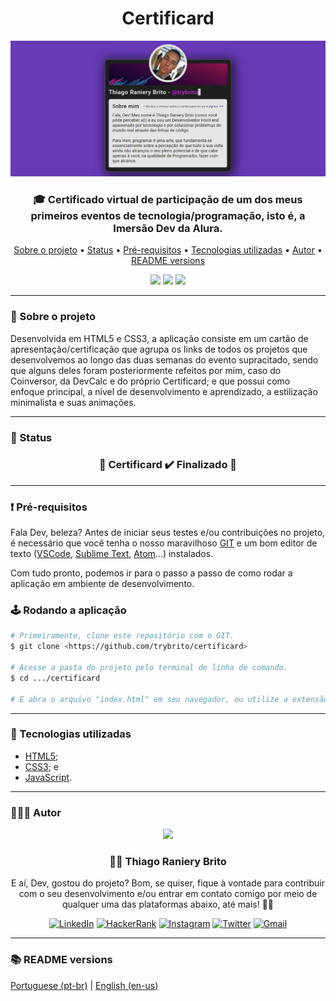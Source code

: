 <div align="center">
  <div>
    <h1>Certificard</h1>
    <img src="./.github/demo.png" />
    <h3>
      🎓 Certificado virtual de participação de um dos meus primeiros eventos de tecnologia/programação, isto é, a Imersão Dev da Alura.
    </h3>
  </div>

  <p>
    <a href="#-sobre-o-projeto">Sobre o projeto</a> •
    <a href="#-status">Status</a> •
    <a href="#%EF%B8%8F-pré-requisitos">Pré-requisitos</a> • 
    <a href="#-tecnologias-utilizadas">Tecnologias utilizadas</a> • 
    <a href="#-autor">Autor</a> •
    <a href="#-readme-versions">README versions</a>
  </p>

  <div>
    <img src="https://img.shields.io/github/license/trybrito/certificard?color=f7b125&style=for-the-badge" />
    <a href="https://my-certificard.netlify.app/">
      <img src="https://api.netlify.com/api/v1/badges/1a892dc5-f3c6-4f9b-b0dc-50a4000b8259/deploy-status" /></a>
    <img src="https://img.shields.io/static/v1?label=version&message=1.0.3&color=f7b125&style=for-the-badge" />
  </div>
</div>

<hr>

### 🎯 Sobre o projeto

<p>
  Desenvolvida em HTML5 e CSS3, a aplicação consiste em um cartão de apresentação/certificação que agrupa os links de todos os projetos que desenvolvemos ao longo das duas semanas do evento supracitado, sendo que alguns deles foram posteriormente refeitos por mim, caso do Coinversor, da DevCalc e do próprio Certificard; e que possui como enfoque principal, a nível de desenvolvimento e aprendizado, a estilização minimalista e suas animações.
</p>

<hr>

### 🏁 Status

<h3 align="center">
  🎉 Certificard ✔️ Finalizado 🎉
</h3>

<hr>

### ❗️ Pré-requisitos

Fala Dev, beleza? Antes de iniciar seus testes e/ou contribuições no projeto, é necessário que você tenha o nosso maravilhoso [GIT](https://git-scm.com) e um bom editor de texto ([VSCode](https://code.visualstudio.com/), [Sublime Text](https://www.sublimetext.com/), [Atom](https://atom.io/)...) instalados.

Com tudo pronto, podemos ir para o passo a passo de como rodar a aplicação em ambiente de desenvolvimento.

### 🕹️ Rodando a aplicação

```bash
# Primeiramente, clone este repositório com o GIT.
$ git clone <https://github.com/trybrito/certificard>

# Acesse a pasta do projeto pelo terminal de linha de comando.
$ cd .../certificard

# E abra o arquivo "index.html" em seu navegador, ou utilize a extensão do Live Server, caso você a tenha instalado.
```

<hr>

### 🔮 Tecnologias utilizadas

- [HTML5](https://devdocs.io/html/);
- [CSS3](https://devdocs.io/css/); e
- [JavaScript](https://devdocs.io/javaScript/).

<hr>

### 👨🏽‍🎓 Autor

<div align="center">
  <img src="https://github.com/trybrito.png" width="250px" />

  <br />

  <div>
    <h3>
      🤝🏽 Thiago Raniery Brito
    </h3>
    <p>
      E aí, Dev, gostou do projeto? Bom, se quiser, fique à vontade para contribuir com o seu desenvolvimento e/ou entrar em contato comigo por meio de qualquer uma das plataformas abaixo, até mais! 👋🏽
    </p>
  </div>
  
  <div>
    <a href="https://www.linkedin.com/in/trybrito/" rel="nofollow">
      <img src="https://img.shields.io/badge/LinkedIn-0077B5?style=for-the-badge&logo=linkedin&logoColor=white" alt="LinkedIn" /></a>
    <a href="https://www.hackerrank.com/thiagobritotrs" rel="nofollow">
      <img src="https://img.shields.io/badge/-Hackerrank-2EC866?style=for-the-badge&logo=HackerRank&logoColor=white" alt="HackerRank" /></a>
    <a href="https://www.instagram.com/trybrito/" rel="nofollow">
      <img src="https://img.shields.io/badge/Instagram-E4405F?style=for-the-badge&logo=instagram&logoColor=white" alt="Instagram" /></a>
    <a href="https://twitter.com/trybrito" rel="nofollow">
      <img src="https://img.shields.io/badge/Twitter-1DA1F2?style=for-the-badge&logo=twitter&logoColor=white" alt="Twitter" /></a>
    <a href="mailto:thiagobritotrs@gmail.com" rel="nofollow">
      <img src="https://img.shields.io/badge/Gmail-D14836?style=for-the-badge&logo=gmail&logoColor=white" alt="Gmail" /></a>
  </div>
</div>

<hr>

### 📚 README versions

<div>
  <a href="https://github.com/trybrito/certificard/blob/main/README.md">Portuguese (pt-br)</a>
  |
  <a href="https://github.com/trybrito/certificard/blob/main/README-en.md">English (en-us)</a>
</div>
